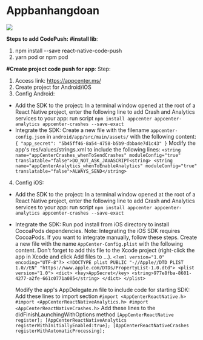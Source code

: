# Appbanhangdoan
![](https://drive.google.com/file/d/1moLDeCQB-mIYqlOkeE6G3V4JBarD3FOl/view?usp=sharing)

**Steps to add CodePush:**
**#install lib**:

1. npm install --save react-native-code-push
2. yarn pod or npm pod

**#Create project code push for app**:
Step:

1. Access link: https://appcenter.ms/
2. Create project for Android/iOS
3. Config Android:
  - Add the SDK to the project:
      In a terminal window opened at the root of a React Native project, enter the following line to add Crash and Analytics services to your app: run script `npm install appcenter appcenter-analytics appcenter-crashes --save-exact`
  - Integrate the SDK:
      Create a new file with the filename `appcenter-config.json` in `android/app/src/main/assets/` with the following content:
        `{
        "app_secret": "5b45ff46-8a54-4758-b5b9-dbba4e7d1c43"
        }`
      Modify the app's res/values/strings.xml to include the following lines:
        `<string name="appCenterCrashes_whenToSendCrashes" moduleConfig="true" translatable="false">DO_NOT_ASK_JAVASCRIPT<string>
        <string name="appCenterAnalytics_whenToEnableAnalytics" moduleConfig="true" translatable="false">ALWAYS_SEND</string>`

4. Config iOS:
  - Add the SDK to the project:
      In a terminal window opened at the root of a React Native project, enter the following line to add Crash and Analytics services to your app: run script `npm install appcenter appcenter-analytics appcenter-crashes --save-exact`
  - Integrate the SDK:
      Run pod install from iOS directory to install CocoaPods dependencies.
      Note: Integrating the iOS SDK requires CocoaPods. If you want to integrate manually, follow these steps.
      Create a new file with the name `AppCenter-Config.plist` with the following content. Don't forget to add this file to the Xcode project (right-click the app in Xcode and click Add files to <App Name>...).
        `<?xml version="1.0" encoding="UTF-8"?>
        <!DOCTYPE plist PUBLIC "-//Apple//DTD PLIST 1.0//EN" "https://www.apple.com/DTDs/PropertyList-1.0.dtd">
        <plist version="1.0">
        <dict>
        <key>AppSecret</key>
        <string>977e8fba-8601-4277-a2fe-661c0771a085</string>
        </dict>
        </plist>`

      Modify the app's AppDelegate.m file to include code for starting SDK:
      Add these lines to import section
        `#import <AppCenterReactNative.h>
        #import <AppCenterReactNativeAnalytics.h>
        #import <AppCenterReactNativeCrashes.h>`
      Add these lines to the didFinishLaunchingWithOptions method
        `[AppCenterReactNative register];
        [AppCenterReactNativeAnalytics registerWithInitiallyEnabled:true];
        [AppCenterReactNativeCrashes registerWithAutomaticProcessing];`

